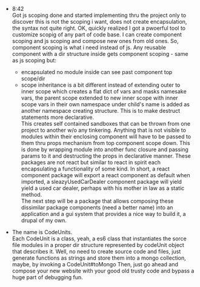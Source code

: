 * 8:42<br>
Got js scoping done and started implementing thru the project only to discover this is not the scoping i want,
does not create encapsulation, the syntax not quite right. OK, quickly realized I got a pwoerful tool to customize
scopig of any part of code base. I can create component scoping and js scoping and compose new ones from old ones. So, component 
scoping is what i need instead of js. Any reusable component with a dir structure inside gets component scoping - same as js scoping 
but:
  * encapsulated
  no module inside can see past component top scope/dir
  * scope inheritance is a bit different
  instead of extending outer to inner scope which creates a flat dict of vars and masks namesake vars, 
  the parent scope extended to new inner scope with inner scope vars in their own namespace under child's name
  is added as another namespace creating structure. This is to make destruct statements
  more declarative.<br>
  This creates self contained sandboxes that can be thrown from one project to another w/o any tinkering. Anything that is 
  not visible to modules within their enclosing component will have to be passed to them thru props mechanism from top component 
  scope down. This is done by wrapping module into another func closure and passing params to it and destructing the props in declarative
  manner. These packages are not react but similar to react in spirit each encapsulating a functionality of some kind. In short,
  a react component package will export a react component as default when imported, a sleazyUsedCarDealer component package will yield
  yield a used car dealer, perhaps with his mother in law as a static method.<br>
  The next step will be a package that allows composing these dissimilar package components (need a better name) into an application
  and a gui system that provides a nice way to build it, a drupal of my own.
  
* The name is CodeUnits. <br>
Each CodeUnit is a class, yeah, a es6 class that instantiates the sorce file modules in a proper dir structure represented by 
codeUnit object that describes it. Well, no need to create source code and files, just generate functions as strings and store them
into a mongo collection, maybe, by invoking a CodeUnit#toMongo Then, just go ahead and compose your new website with your good old
trusty code and bypass a huge part of debugging fun.
  
